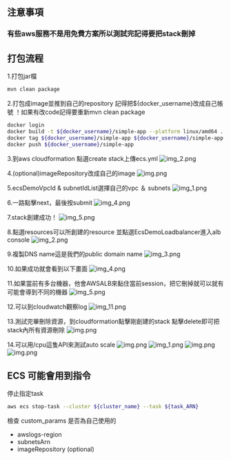 ## 注意事項
### 有些aws服務不是用免費方案所以測試完記得要把stack刪掉
## 打包流程
1.打包jar檔
``` sh
mvn clean package
```
2.打包成image並推到自己的repository
記得把${docker_username}改成自己帳號
！如果有改code記得要重新mvn clean package
``` sh
docker login
docker build -t ${docker_username}/simple-app --platform linux/amd64 . 
docker tag ${docker_username}/simple-app ${docker_username}/simple-app 
docker push ${docker_username}/simple-app
```

3.到aws cloudformation 點選create stack上傳ecs.yml
![img_2.png](picture/img_2.png)

4.(optional)imageRepository改成自己的image
![img.png](picture/img_12.png)

5.ecsDemoVpcId & subnetIdList選擇自己的vpc ＆ subnets
![img_1.png](picture/img_13.png)

6.一路點擊next，最後按submit
![img_4.png](picture/img_4.png)

7.stack創建成功！
![img_5.png](picture/img_5.png)

8.點選resources可以所創建的resource
並點選EcsDemoLoadbalancer進入alb console
![img_2.png](picture/img_14.png)

9.複製DNS name這是我們的public domain name
![img_3.png](picture/img_15.png)

10.如果成功就會看到以下畫面
![img_4.png](picture/img_16.png)

11.如果當前有多台機器，他會AWSALB來黏住當前session，把它刪掉就可以就有可能會導到不同的機器
![img_5.png](picture/img_17.png)

12.可以到cloudwatch觀察log
![img_11.png](picture/img_11.png)

13.測試完畢刪除資源，到cloudformation點擊剛創建的stack
點擊delete即可把stack內所有資源刪除
![img.png](picture/img12.png)

14.可以用/cpu這隻API來測試auto scale
![img.png](picture/img_21.png)
![img_1.png](picture/img_18.png)
![img.png](picture/img_19.png)
![img.png](picture/img_20.png)


## ECS 可能會用到指令
停止指定task
``` sh
aws ecs stop-task --cluster ${cluster_name} --task ${task_ARN}
```
檢查 custom_params 是否為自己使用的
- awslogs-region
- subnetsArn
- imageRepository (optional)



